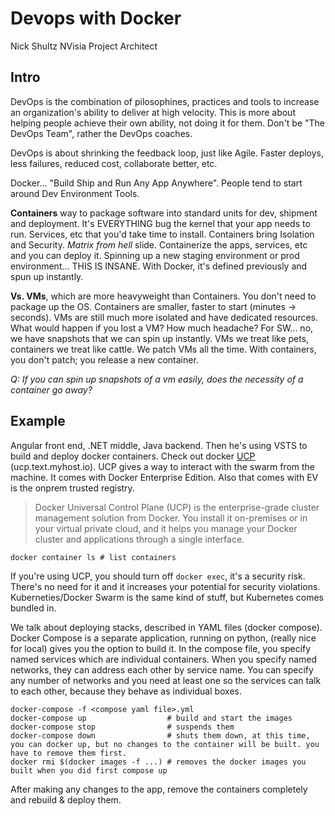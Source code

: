 # Devops with Docker

Nick Shultz
NVisia Project Architect

## Intro

DevOps is the combination of pilosophines, practices and tools to increase an organization's ability to deliver at high velocity. This is more about helping people achieve their own ability, not doing it for them. Don't be "The DevOps Team", rather the DevOps coaches.

DevOps is about shrinking the feedback loop, just like Agile. Faster deploys, less failures, reduced cost, collaborate better, etc.

Docker... "Build Ship and Run Any App Anywhere". People tend to start around Dev Environment Tools. 

**Containers** way to package software into standard units for dev, shipment and deployment. It's EVERYTHING bug the kernel that your app needs to run. Services, etc that you'd take time to install. Containers bring Isolation and Security. _Matrix from hell_ slide. Containerize the apps, services, etc and you can deploy it. Spinning up a new staging environment or prod environment... THIS IS INSANE. With Docker, it's defined previously and spun up instantly.

**Vs. VMs**, which are more heavyweight than Containers. You don't need to package up the OS. Containers are smaller, faster to start (minutes -> seconds). VMs are still much more isolated and have dedicated resources. What would happen if you lost a VM? How much headache? For SW... no, we have snapshots that we can spin up instantly. VMs we treat like pets, containers we treat like cattle. We patch VMs all the time. With containers, you don't patch; you release a new container.

_Q: If you can spin up snapshots of a vm easily, does the necessity of a container go away?_

## Example

Angular front end, .NET middle, Java backend. Then he's using VSTS to build and deploy docker containers. Check out docker [UCP](https://docs.docker.com/ee/ucp/ucp-architecture/) (ucp.text.myhost.io). UCP gives a way to interact with the swarm from the machine. It comes with Docker Enterprise Edition. Also that comes with EV is the onprem trusted registry.

> Docker Universal Control Plane (UCP) is the enterprise-grade cluster management solution from Docker. You install it on-premises or in your virtual private cloud, and it helps you manage your Docker cluster and applications through a single interface.

    docker container ls # list containers

If you're using UCP, you should turn off `docker exec`, it's a security risk. There's no need for it and it increases your potential for security violations. Kuberneties/Docker Swarm is the same kind of stuff, but Kubernetes comes bundled in. 

We talk about deploying stacks, described in YAML files (docker compose). Docker Compose is a separate application, running on python, (really nice for local) gives you the option to build it. In the compose file, you specify named services which are individual containers. When you specify named networks, they can address each other by service name. You can specify any number of networks and you need at least one so the services can talk to each other, because they behave as individual boxes.

    docker-compose -f <compose yaml file>.yml
    docker-compose up                  # build and start the images
    docker-compose stop                # suspends them
    docker-compose down                # shuts them down, at this time, you can docker up, but no changes to the container will be built. you have to remove them first.
    docker rmi $(docker images -f ...) # removes the docker images you built when you did first compose up

After making any changes to the app, remove the containers completely and rebuild & deploy them.

